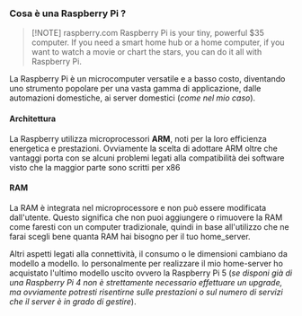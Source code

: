 ### Cosa è una Raspberry Pi ?

> [!NOTE] raspberry.com
> Raspberry Pi is your tiny, powerful $35 computer. If you need a smart home hub or a home computer, if you want to watch a movie or chart the stars, you can do it all with Raspberry Pi.

La Raspberry Pi è un microcomputer versatile e a basso costo, diventando uno strumento popolare per una vasta gamma di applicazione, dalle automazioni domestiche, ai server domestici (*come nel mio caso*). 

#### Architettura
La Raspberry utilizza microprocessori **ARM**, noti per la loro efficienza energetica e prestazioni. Ovviamente la scelta di adottare ARM oltre che vantaggi porta con se alcuni problemi legati alla compatibilità dei software visto che la maggior parte sono scritti per x86
#### RAM
La RAM è integrata nel microprocessore e non può essere modificata dall'utente. Questo significa che non puoi aggiungere o rimuovere la RAM come faresti con un computer tradizionale, quindi in base all'utilizzo che ne farai scegli bene quanta RAM hai bisogno per il tuo home_server.

Altri aspetti legati alla connettività, il consumo o le dimensioni cambiano da modello a modello. Io personalmente per realizzare il mio home-server ho acquistato l'ultimo modello uscito ovvero la Raspberry Pi 5 (*se disponi già di una Raspberry Pi 4 non è strettamente  necessario effettuare un upgrade, ma ovviamente potresti risentirne sulle prestazioni o sul numero di servizi che il server è in grado di gestire*).



